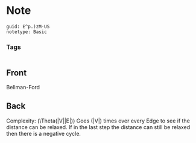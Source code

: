 # Note
```
guid: E^p.)zM-US
notetype: Basic
```

### Tags
```
```

## Front
Bellman-Ford

## Back
Complexity: \(\Theta(|V||E|)\)
Goes \(|V|\) times over every Edge to see if the distance can be relaxed. If in the last step the distance can still be relaxed then there is a negative cycle.
